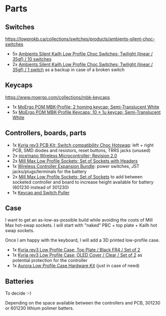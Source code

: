 # Parts

## Switches

https://lowprokb.ca/collections/switches/products/ambients-silent-choc-switches

* 5x [Ambients Silent Kailh Low Profile Choc Switches; Twilight (linear / 35gf) / 10 switches](https://splitkb.com/products/ambients-kailh-low-profile-choc-switches?variant=48116169277787)
* 2x [Ambients Silent Kailh Low Profile Choc Switches; Twilight (linear / 35gf) / 1 switch](https://splitkb.com/products/ambients-kailh-low-profile-choc-switches?variant=48116169245019) as a backup in case of a broken switch

## Keycaps

https://www.moergo.com/collections/mbk-keycaps

* 1x [MoErgo POM MBK-Profile; 2 homing keycap; Semi-Translucent White](https://splitkb.com/products/moergo-pom-mbk-profile-keycaps?variant=42898304303363)
* 5x [MoErgo POM MBK-Profile Keycaps; 10 × 1u keycap; Semi-Translucent White](https://splitkb.com/products/moergo-pom-mbk-profile-keycaps?variant=42898367152387)

## Controllers, boards, parts

* 1x [Kyria rev3 PCB Kit; Switch compatibility Choc Hotswap](https://splitkb.com/products/kyria-rev3?variant=43642869612803): left + right PCB, SMD diodes and resistors, reset buttons, TRRS jacks (unused)
* 2x [nice!nano Wireless Microcontroller; Revision 2.0](https://splitkb.com/products/nice-nano?variant=39408154116173)
* 2x [Mill Max Low Profile Sockets; Set of Sockets with Headers](https://splitkb.com/products/mill-max-low-profile-sockets?variant=47060695646555)
* 1x [Wireless Controller Expansion Bundle](https://splitkb.com/products/wireless-controller-expansion-bundle?variant=42344261288195): power switches, JST jacks/plugs/terminals for the battery
* 2x [Mill Max Low Profile Sockets; Set of Sockets](https://splitkb.com/products/mill-max-low-profile-sockets?variant=31945995812941) to add between socketed controller and board to increase height available for battery (601230 instead of 301230)
* 1x [Keycap and Switch Puller](https://splitkb.com/products/switch-and-keycap-puller?variant=33314105753677)

## Case

I want to get an as-low-as-possible build while avoiding the costs of Mill Max hot-swap sockets. I will start with "naked" PBC + top plate + Kailh hot swap sockets.

Once I am happy with the keyboard, I will add a 3D printed low-profile case.

* 1x [Kyria rev3 Low Profile Case; Top Plate / Black FR4 / Set of 2](https://splitkb.com/products/kyria-rev3-low-profile-case?variant=43643293925635)
* 1x [Kyria rev3 Low Profile Case; OLED Cover / Clear / Set of 2](https://splitkb.com/products/kyria-rev3-low-profile-case?variant=43643294253315) as potential protection for the controller
* 1x [Aurora Low Profile Case Hardware Kit](https://splitkb.com/products/aurora-low-profile-case-hardware-kit?variant=43669816574211) (just in case of need)

## Batteries

To decide :-)

Depending on the space available between the controllers and PCB, 301230 or 601230 lithium polimer batters.
